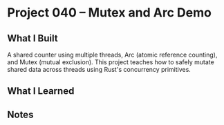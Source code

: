 # Project 040 – Mutex and Arc Demo

## What I Built
A shared counter using multiple threads, Arc (atomic reference counting), and Mutex (mutual exclusion). This project teaches how to safely mutate shared data across threads using Rust's concurrency primitives.

## What I Learned

## Notes
